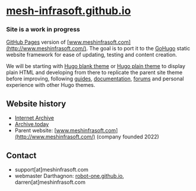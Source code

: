 # [mesh-infrasoft.github.io](https://mesh-infrasoft.github.io)

### Site is a work in progress

[GitHub Pages](https://pages.github.com/) version of [www.meshinfrasoft.com](http://www.meshinfrasoft.com/). The goal is to port it to the [GoHugo](https://gohugo.io/) static website framework for ease of updating, testing and content creation.

We will be starting with [Hugo blank theme](https://github.com/Vimux/blank) or [Hugo plain theme](https://github.com/hiAndrewQuinn/hugo-plain-theme) to display plain HTML and developing from there to replicate the parent site theme before improving, following [guides](https://www.brycewray.com/posts/2022/07/really-getting-started-hugo/),  [documentation](https://gohugo.io/documentation/), [forums](https://discourse.gohugo.io/) and personal experience with other Hugo themes.

## Website history
- [Internet Archive](https://web.archive.org/web/http://www.meshinfrasoft.com/)
- [Archive.today](https://archive.today/jFOoh)
- Parent website: [www.meshinfrasoft.com](http://www.meshinfrasoft.com/) (company founded 2022)

## Contact
- support[at]meshinfrasoft.com
- webmaster Darthagnon: [robot-one.github.io](https://robot-one.github.io), darren[at]meshinfrasoft.com
